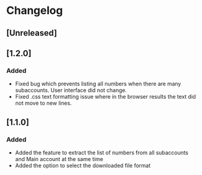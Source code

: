 # Changelog

## [Unreleased]

## [1.2.0]
### Added
- Fixed bug which prevents listing all numbers when there are many subaccounts. User interface did not change. 
- Fixed .css text formatting issue where in the browser results the text did not move to new lines. 

## [1.1.0]
### Added
- Added the feature to extract the list of numbers from all subaccounts and Main account at the same time
- Added the option to select the downloaded file format

